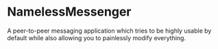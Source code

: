 # NamelessMessenger
A peer-to-peer messaging application which tries to be highly usable by default while also allowing you to painlessly modify everything.
